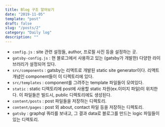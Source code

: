 ```yaml
---
title: Blog 구조 알아보기
date: "2019-11-05"
template: "post"
draft: false
slug: "/posts/2"
category: "Daily log"
description: ""
---
```


- `config.js` : site 관련 설정들, author, 프로필 사진 등을 설정하는 곳.
- `gatsby-config.js` : 현 블로그에서 사용하고 있는 (gatsby가 개발한) 다양한 라이브러리가 설정되어 있다.
- `src/components` : gatsby는 리액트로 개발된 static site generator이다. 리액트 개념인 component들이 이 디렉토리에 있다.
- `src/templates` : component를 그려주는 template 파일들이 모여있다.
- `static` : static 디렉토리에 post에 사용할 static 자원(ex.이미지 파일)이 위치한다. 이 파일들은 빌드시, public 디렉토리에도 생성된다.
- `content/posts` : post 파일들을 저장하는 디렉토리.
- `content/pages` : post 외 about, contact 파일 등을 저장하는 디렉토리.
- `gatsby` : graphql 쿼리를 보내고, 그 결과 data로 블로그를 만드는 logic 파일들이 있는 디렉토리.
